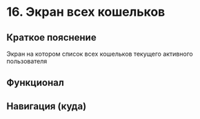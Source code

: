# 16. Экран всех кошельков

## Краткое пояснение

Экран на котором список всех кошельков текущего активного пользователя

## Функционал

## Навигация (куда)
